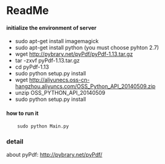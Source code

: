# ReadMe

#### initialize the environment of server

- sudo apt-get install imagemagick
- sudo apt-get install python (you must choose pyhton 2.7)
- wget http://pybrary.net/pyPdf/pyPdf-1.13.tar.gz
- tar -zxvf pyPdf-1.13.tar.gz
- cd pyPdf-1.13
- sudo python setup.py install
- wget http://aliyunecs.oss-cn-hangzhou.aliyuncs.com/OSS_Python_API_20140509.zip
- unzip OSS_PYTHON_API_20140509
- sudo python setup.py install


#### how to run it
```shell
    sudo python Main.py
```


### detail ####

about pyPdf:
http://pybrary.net/pyPdf/

